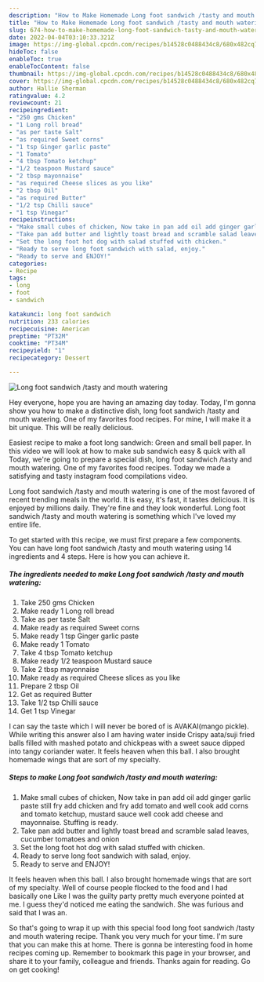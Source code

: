 ```yaml
---
description: "How to Make Homemade Long foot sandwich /tasty and mouth watering"
title: "How to Make Homemade Long foot sandwich /tasty and mouth watering"
slug: 674-how-to-make-homemade-long-foot-sandwich-tasty-and-mouth-watering
date: 2022-04-04T03:10:33.321Z
image: https://img-global.cpcdn.com/recipes/b14528c0488434c8/680x482cq70/long-foot-sandwich-tasty-and-mouth-watering-recipe-main-photo.jpg
hideToc: false
enableToc: true
enableTocContent: false
thumbnail: https://img-global.cpcdn.com/recipes/b14528c0488434c8/680x482cq70/long-foot-sandwich-tasty-and-mouth-watering-recipe-main-photo.jpg
cover: https://img-global.cpcdn.com/recipes/b14528c0488434c8/680x482cq70/long-foot-sandwich-tasty-and-mouth-watering-recipe-main-photo.jpg
author: Hallie Sherman
ratingvalue: 4.2
reviewcount: 21
recipeingredient:
- "250 gms Chicken"
- "1 Long roll bread"
- "as per taste Salt"
- "as required Sweet corns"
- "1 tsp Ginger garlic paste"
- "1 Tomato"
- "4 tbsp Tomato ketchup"
- "1/2 teaspoon Mustard sauce"
- "2 tbsp mayonnaise"
- "as required Cheese slices as you like"
- "2 tbsp Oil"
- "as required Butter"
- "1/2 tsp Chilli sauce"
- "1 tsp Vinegar"
recipeinstructions:
- "Make small cubes of chicken, Now take in pan add oil add ginger garlic paste still fry add chicken and fry add tomato and well cook add corns and tomato ketchup, mustard sauce well cook add cheese and mayonnaise. Stuffing is ready."
- "Take pan add butter and lightly toast bread and scramble salad leaves, cucumber tomatoes and onion"
- "Set the long foot hot dog with salad stuffed with chicken."
- "Ready to serve long foot sandwich with salad, enjoy."
- "Ready to serve and ENJOY!"
categories:
- Recipe
tags:
- long
- foot
- sandwich

katakunci: long foot sandwich 
nutrition: 233 calories
recipecuisine: American
preptime: "PT32M"
cooktime: "PT34M"
recipeyield: "1"
recipecategory: Dessert

---
```



![Long foot sandwich /tasty and mouth watering](https://img-global.cpcdn.com/recipes/b14528c0488434c8/680x482cq70/long-foot-sandwich-tasty-and-mouth-watering-recipe-main-photo.jpg)

Hey everyone, hope you are having an amazing day today. Today, I'm gonna show you how to make a distinctive dish, long foot sandwich /tasty and mouth watering. One of my favorites food recipes. For mine, I will make it a bit unique. This will be really delicious.

Easiest recipe to make a foot long sandwich: Green and small bell paper. In this video we will look at how to make sub sandwich easy & quick with all Today, we&#39;re going to prepare a special dish, long foot sandwich /tasty and mouth watering. One of my favorites food recipes. Today we made a satisfying and tasty instagram food compilations video.

Long foot sandwich /tasty and mouth watering is one of the most favored of recent trending meals in the world. It is easy, it's fast, it tastes delicious. It is enjoyed by millions daily. They're fine and they look wonderful. Long foot sandwich /tasty and mouth watering is something which I've loved my entire life.


To get started with this recipe, we must first prepare a few components. You can have long foot sandwich /tasty and mouth watering using 14 ingredients and 4 steps. Here is how you can achieve it.

<!--inarticleads1-->

##### The ingredients needed to make Long foot sandwich /tasty and mouth watering:

1. Take 250 gms Chicken
1. Make ready 1 Long roll bread
1. Take as per taste Salt
1. Make ready as required Sweet corns
1. Make ready 1 tsp Ginger garlic paste
1. Make ready 1 Tomato
1. Take 4 tbsp Tomato ketchup
1. Make ready 1/2 teaspoon Mustard sauce
1. Take 2 tbsp mayonnaise
1. Make ready as required Cheese slices as you like
1. Prepare 2 tbsp Oil
1. Get as required Butter
1. Take 1/2 tsp Chilli sauce
1. Get 1 tsp Vinegar


I can say the taste which I will never be bored of is AVAKAI(mango pickle). While writing this answer also I am having water inside Crispy aata/suji fried balls filled with mashed potato and chickpeas with a sweet sauce dipped into tangy coriander water. It feels heaven when this ball. I also brought homemade wings that are sort of my specialty. 

<!--inarticleads2-->

##### Steps to make Long foot sandwich /tasty and mouth watering:

1. Make small cubes of chicken, Now take in pan add oil add ginger garlic paste still fry add chicken and fry add tomato and well cook add corns and tomato ketchup, mustard sauce well cook add cheese and mayonnaise. Stuffing is ready.
1. Take pan add butter and lightly toast bread and scramble salad leaves, cucumber tomatoes and onion
1. Set the long foot hot dog with salad stuffed with chicken.
1. Ready to serve long foot sandwich with salad, enjoy.
1. Ready to serve and ENJOY!

It feels heaven when this ball. I also brought homemade wings that are sort of my specialty. Well of course people flocked to the food and I had basically one Like I was the guilty party pretty much everyone pointed at me. I guess they&#39;d noticed me eating the sandwich. She was furious and said that I was an. 

So that's going to wrap it up with this special food long foot sandwich /tasty and mouth watering recipe. Thank you very much for your time. I'm sure that you can make this at home. There is gonna be interesting food in home recipes coming up. Remember to bookmark this page in your browser, and share it to your family, colleague and friends. Thanks again for reading. Go on get cooking!
